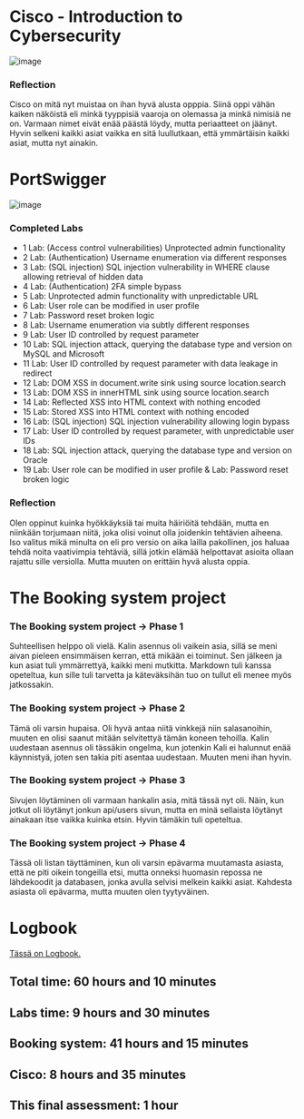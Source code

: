 # Cisco - Introduction to Cybersecurity

![image](https://github.com/user-attachments/assets/31c5743b-49b5-437d-a473-fe814178684f)

### Reflection

Cisco on mitä nyt muistaa on ihan hyvä alusta opppia. Siinä oppi vähän kaiken näköistä eli minkä tyyppisiä vaaroja on olemassa ja minkä nimisiä ne on. Varmaan nimet eivät enää päästä löydy, mutta periaatteet on jäänyt. Hyvin selkeni kaikki asiat vaikka en sitä luullutkaan, että ymmärtäisin kaikki asiat, mutta nyt ainakin. 

# PortSwigger

![image](https://github.com/user-attachments/assets/361d1832-3318-4b16-9350-63bbd634e562)

### Completed Labs
- 1 Lab: (Access control vulnerabilities) Unprotected admin functionality
- 2 Lab: (Authentication) Username enumeration via different responses
- 3 Lab: (SQL injection) SQL injection vulnerability in WHERE clause allowing retrieval of hidden data
- 4 Lab: (Authentication) 2FA simple bypass
- 5 Lab: Unprotected admin functionality with unpredictable URL
- 6 Lab: User role can be modified in user profile
- 7 Lab: Password reset broken logic
- 8 Lab: Username enumeration via subtly different responses
- 9 Lab: User ID controlled by request parameter
- 10 Lab: SQL injection attack, querying the database type and version on MySQL and Microsoft
- 11 Lab: User ID controlled by request parameter with data leakage in redirect
- 12 Lab: DOM XSS in document.write sink using source location.search
- 13 Lab: DOM XSS in innerHTML sink using source location.search
- 14 Lab: Reflected XSS into HTML context with nothing encoded
- 15 Lab: Stored XSS into HTML context with nothing encoded
- 16 Lab: (SQL injection) SQL injection vulnerability allowing login bypass
- 17 Lab: User ID controlled by request parameter, with unpredictable user IDs
- 18 Lab: SQL injection attack, querying the database type and version on Oracle
- 19 Lab: User role can be modified in user profile & Lab: Password reset broken logic

### Reflection

Olen oppinut kuinka hyökkäyksiä tai muita häiriöitä tehdään, mutta en niinkään torjumaan niitä, joka olisi voinut olla joidenkin tehtävien aiheena. Iso valitus mikä minulta on eli pro versio on aika lailla pakollinen, jos haluaa tehdä noita vaativimpia tehtäviä, sillä jotkin elämää helpottavat asioita ollaan rajattu sille versiolla. Mutta muuten on erittäin hyvä alusta oppia.

#  The Booking system project

### The Booking system project → Phase 1
Suhteellisen helppo oli vielä. Kalin asennus oli vaikein asia, sillä se meni aivan pieleen ensimmäisen kerran, että mikään ei toiminut. Sen jälkeen ja kun asiat tuli ymmärrettyä, kaikki meni mutkitta. Markdown tuli kanssa opeteltua, kun sille tuli tarvetta ja käteväksihän tuo on tullut eli menee myös jatkossakin.

### The Booking system project → Phase 2
Tämä oli varsin hupaisa. Oli hyvä antaa niitä vinkkejä niin salasanoihin, muuten en olisi saanut mitään selvitettyä tämän koneen tehoilla. Kalin uudestaan asennus oli tässäkin ongelma, kun jotenkin Kali ei halunnut enää käynnistyä, joten sen takia piti asentaa uudestaan. Muuten meni ihan hyvin.

### The Booking system project → Phase 3
Sivujen löytäminen oli varmaan hankalin asia, mitä tässä nyt oli. Näin, kun jotkut oli löytänyt jonkun api/users sivun, mutta en minä sellaista löytänyt ainakaan itse vaikka kuinka etsin. Hyvin tämäkin tuli opeteltua.

### The Booking system project → Phase 4
Tässä oli listan täyttäminen, kun oli varsin epävarma muutamasta asiasta, että ne piti oikein tongeilla etsi, mutta onneksi huomasin repossa ne lähdekoodit ja databasen, jonka avulla selvisi melkein kaikki asiat. Kahdesta asiasta oli epävarma, mutta muuten olen tyytyväinen.

# Logbook

[Tässä on Logbook.](https://github.com/JuhaniPaananen/Juhani-s-Logbook/blob/main/README.md)

## Total time: 60 hours and 10 minutes
## Labs time: 9 hours and 30 minutes
## Booking system: 41 hours and 15 minutes
## Cisco: 8 hours and 35 minutes
## This final assessment: 1 hour
